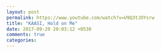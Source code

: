 ```yaml
---
layout: post
permalink: https://www.youtube.com/watch?v=U9Q3tJOYsrw
title: "KAASI, Hold on Me"
date: 2017-09-20 20:03:12 +0530
comments: true
categories: 
---
```

